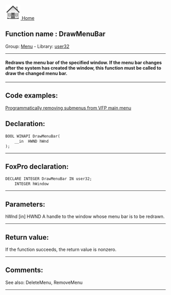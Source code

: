 [<img src="../../images/home.png"> Home ](https://github.com/VFPX/Win32API)  

## Function name : DrawMenuBar
Group: [Menu](../../functions_group.md#Menu)  -  Library: [user32](../../Libraries.md#user32)  
***  


#### Redraws the menu bar of the specified window. If the menu bar changes after the system has created the window, this function must be called to draw the changed menu bar.
***  


## Code examples:
[Programmatically removing submenus from VFP main menu](../../samples/sample_258.md)  

## Declaration:
```foxpro  
BOOL WINAPI DrawMenuBar(
	__in  HWND hWnd
);  
```  
***  


## FoxPro declaration:
```foxpro  
DECLARE INTEGER DrawMenuBar IN user32;
	INTEGER hWindow  
```  
***  


## Parameters:
hWnd [in]
HWND
A handle to the window whose menu bar is to be redrawn.  
***  


## Return value:
If the function succeeds, the return value is nonzero.  
***  


## Comments:
See also: DeleteMenu, RemoveMenu   
  
***  

